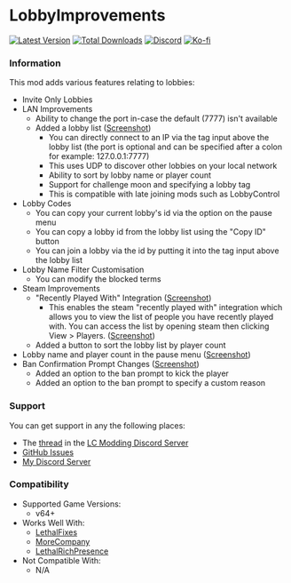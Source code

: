 # LobbyImprovements

[![Latest Version](https://img.shields.io/thunderstore/v/Dev1A3/LobbyImprovements?style=for-the-badge&logo=thunderstore&logoColor=white)](https://thunderstore.io/c/lethal-company/p/Dev1A3/LobbyImprovements)
[![Total Downloads](https://img.shields.io/thunderstore/dt/Dev1A3/LobbyImprovements?style=for-the-badge&logo=thunderstore&logoColor=white)](https://thunderstore.io/c/lethal-company/p/Dev1A3/LobbyImprovements)
[![Discord](https://img.shields.io/discord/646323142737788928?style=for-the-badge&logo=discord&logoColor=white&label=Discord)](https://discord.gg/CKqVFPRtKp)
[![Ko-fi](https://img.shields.io/badge/Donate-F16061.svg?style=for-the-badge&logo=ko-fi&logoColor=white&label=Ko-fi)](https://ko-fi.com/K3K8SOM8U)

### Information

This mod adds various features relating to lobbies:

- Invite Only Lobbies
- LAN Improvements
  - Ability to change the port in-case the default (7777) isn't available
  - Added a lobby list ([Screenshot](https://i.gyazo.com/a84d8057da4d3b48856a66b073df7c97.png))
    - You can directly connect to an IP via the tag input above the lobby list (the port is optional and can be specified after a colon for example: 127.0.0.1:7777)
    - This uses UDP to discover other lobbies on your local network
    - Ability to sort by lobby name or player count
    - Support for challenge moon and specifying a lobby tag
    - This is compatible with late joining mods such as LobbyControl
- Lobby Codes
  - You can copy your current lobby's id via the option on the pause menu
  - You can copy a lobby id from the lobby list using the "Copy ID" button
  - You can join a lobby via the id by putting it into the tag input above the lobby list
- Lobby Name Filter Customisation
  - You can modify the blocked terms
- Steam Improvements
  - "Recently Played With" Integration ([Screenshot](https://i.gyazo.com/02fc2fce3599a737a54376f2fa22f49d.png))
    - This enables the steam "recently played with" integration which allows you to view the list of people you have recently played with. You can access the list by opening steam then clicking View > Players. ([Screenshot](https://i.imgur.com/Mzdrgjt.png))
  - Added a button to sort the lobby list by player count
- Lobby name and player count in the pause menu ([Screenshot](https://i.gyazo.com/c1d9be655f692be2a898b31c1e7e332a.png))
- Ban Confirmation Prompt Changes ([Screenshot](https://i.gyazo.com/9a51859c98bfa506d1dc94f5fa017217.png))
  - Added an option to the ban prompt to kick the player
  - Added an option to the ban prompt to specify a custom reason

### Support

You can get support in any the following places:

- The [thread](https://discord.com/channels/1168655651455639582/1282200504318820374) in the [LC Modding Discord Server](https://discord.gg/lcmod)
- [GitHub Issues](https://github.com/1A3Dev/LC-LobbyImprovements/issues)
- [My Discord Server](https://discord.gg/CKqVFPRtKp)

### Compatibility

- Supported Game Versions:
  - v64+
- Works Well With:
  - [LethalFixes](https://thunderstore.io/c/lethal-company/p/Dev1A3/LethalFixes/)
  - [MoreCompany](https://thunderstore.io/c/lethal-company/p/notnotnotswipez/MoreCompany/)
  - [LethalRichPresence](https://thunderstore.io/c/lethal-company/p/mrov/LethalRichPresence/)
- Not Compatible With:
  - N/A
